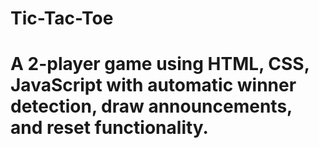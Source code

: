 # Tic-Tac-Toe
# A 2-player game using HTML, CSS, JavaScript with automatic winner detection, draw announcements, and reset functionality.
